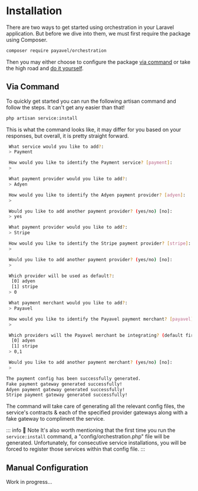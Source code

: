 # Installation

There are two ways to get started using orchestration in your Laravel application.
But before we dive into them, we must first require the package using Composer.

```bash
composer require payavel/orchestration
```
Then you may either choose to configure the package [via command](#via-command)
or take the high road and [do it yourself](#manual-configuration).

## Via Command

To quickly get started you can run the following artisan command and follow the steps.
It can't get any easier than that!

```bash
php artisan service:install
```

This is what the command looks like, it may differ for you based on your responses,
but overall, it is pretty straight forward.

```bash
 What service would you like to add?:
 > Payment

 How would you like to identify the Payment service? [payment]:
 > 

 What payment provider would you like to add?:
 > Adyen

 How would you like to identify the Adyen payment provider? [adyen]:
 > 

 Would you like to add another payment provider? (yes/no) [no]:
 > yes

 What payment provider would you like to add?:
 > Stripe

 How would you like to identify the Stripe payment provider? [stripe]:
 > 

 Would you like to add another payment provider? (yes/no) [no]:
 > 

 Which provider will be used as default?:
  [0] adyen
  [1] stripe
 > 0

 What payment merchant would you like to add?:
 > Payavel

 How would you like to identify the Payavel payment merchant? [payavel]:
 > 

 Which providers will the Payavel merchant be integrating? (default first):
  [0] adyen
  [1] stripe
 > 0,1

 Would you like to add another payment merchant? (yes/no) [no]:
 > 

The payment config has been successfully generated.
Fake payment gateway generated successfully!
Adyen payment gateway generated successfully!
Stripe payment gateway generated successfully!
```

The command will take care of generating all the relevant config files, the service's contracts
& each of the specified provider gateways along with a fake gateway to compliment the service.

::: info :memo: Note
It's also worth mentioning that the first time you run the `service:install` command, a
"config/orchestration.php" file will be generated. Unfortunately, for consecutive service
installations, you will be forced to register those services within that config file. 
:::

## Manual Configuration

Work in progress...
